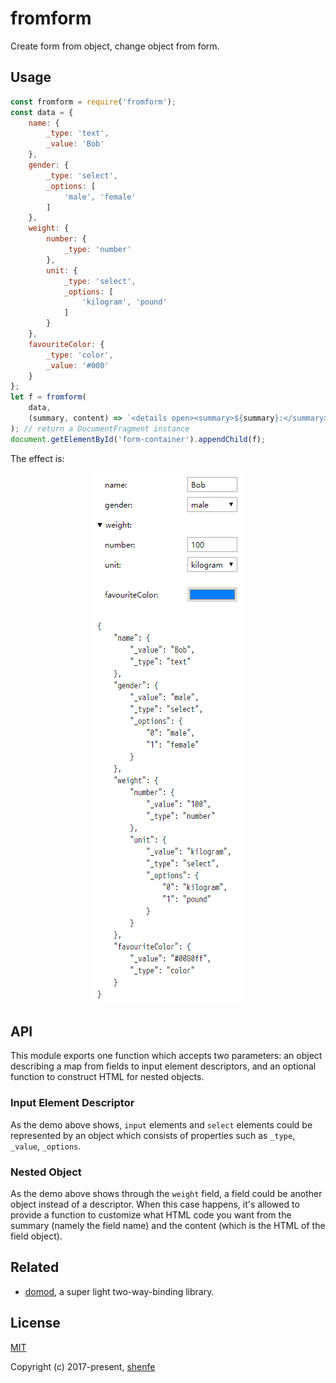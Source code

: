 # fromform
Create form from object, change object from form.

## Usage

```js
const fromform = require('fromform');
const data = {
    name: {
        _type: 'text',
        _value: 'Bob'
    },
    gender: {
        _type: 'select',
        _options: [
            'male', 'female'
        ]
    },
    weight: {
        number: {
            _type: 'number'
        },
        unit: {
            _type: 'select',
            _options: [
                'kilogram', 'pound'
            ]
        }
    },
    favouriteColor: {
        _type: 'color',
        _value: '#000'
    }
};
let f = fromform(
    data,
    (summary, content) => `<details open><summary>${summary}:</summary>${content}</details>` // optional
); // return a DocumentFragment instance
document.getElementById('form-container').appendChild(f);
```

The effect is:

<p align="center"><img src="https://raw.githubusercontent.com/shenfe/fromform/master/readme_assets/demo1.png"></p>

## API

This module exports one function which accepts two parameters: an object describing a map from fields to input element descriptors, and an optional function to construct HTML for nested objects.

### Input Element Descriptor

As the demo above shows, `input` elements and `select` elements could be represented by an object which consists of properties such as `_type`, `_value`, `_options`.

### Nested Object

As the demo above shows through the `weight` field, a field could be another object instead of a descriptor. When this case happens, it's allowed to provide a function to customize what HTML code you want from the summary (namely the field name) and the content (which is the HTML of the field object).

## Related

* [domod](https://github.com/shenfe/domod), a super light two-way-binding library.

## License

[MIT](http://opensource.org/licenses/MIT)

Copyright (c) 2017-present, [shenfe](https://github.com/shenfe)
